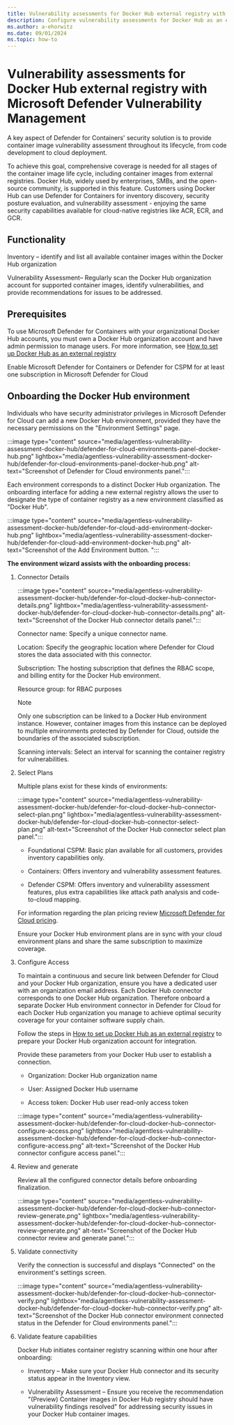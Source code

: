 ```yaml
---
title: Vulnerability assessments for Docker Hub external registry with Microsoft Defender Vulnerability Management
description: Configure vulnerability assessments for Docker Hub as an external registry with Microsoft Defender Vulnerability Management.
ms.author: a-ehorwitz
ms.date: 09/01/2024
ms.topic: how-to
---
```


# Vulnerability assessments for Docker Hub external registry with Microsoft Defender Vulnerability Management

A key aspect of Defender for Containers' security solution is to provide container image vulnerability assessment throughout its lifecycle, from code development to cloud deployment.

To achieve this goal, comprehensive coverage is needed for all stages of the container image life cycle, including container images from external registries. Docker Hub, widely used by enterprises, SMBs, and the open-source community, is supported in this feature. Customers using Docker Hub can use Defender for Containers for inventory discovery, security posture evaluation, and vulnerability assessment - enjoying the same security capabilities available for cloud-native registries like ACR, ECR, and GCR.  

## Functionality

Inventory – identify and list all available container images within the Docker Hub organization

Vulnerability Assessment– Regularly scan the Docker Hub organization account for supported container images, identify vulnerabilities, and provide recommendations for issues to be addressed.

## Prerequisites

To use Microsoft Defender for Containers with your organizational Docker Hub accounts, you must own a Docker Hub organization account and have admin permission to manage users. For more information, see [How to set up Docker Hub as an external registry](defender-for-containers-enable-external-registry-for-docker-hub.md)

Enable Microsoft Defender for Containers or Defender for CSPM for at least one subscription in Microsoft Defender for Cloud

## Onboarding the Docker Hub environment  

Individuals who have security administrator privileges in Microsoft Defender for Cloud can add a new Docker Hub environment, provided they have the necessary permissions on the "Environment Settings" page.

:::image type="content" source="media/agentless-vulnerability-assessment-docker-hub/defender-for-cloud-environments-panel-docker-hub.png" lightbox="media/agentless-vulnerability-assessment-docker-hub/defender-for-cloud-environments-panel-docker-hub.png" alt-text="Screenshot of Defender for Cloud environments panel.":::

Each environment corresponds to a distinct Docker Hub organization. The onboarding interface for adding a new external registry allows the user to designate the type of container registry as a new environment classified as "Docker Hub".

:::image type="content" source="media/agentless-vulnerability-assessment-docker-hub/defender-for-cloud-add-environment-docker-hub.png" lightbox="media/agentless-vulnerability-assessment-docker-hub/defender-for-cloud-add-environment-docker-hub.png" alt-text="Screenshot of the Add Environment button. ":::

**The environment wizard assists with the onboarding process:**

1. Connector Details

   :::image type="content" source="media/agentless-vulnerability-assessment-docker-hub/defender-for-cloud-docker-hub-connector-details.png" lightbox="media/agentless-vulnerability-assessment-docker-hub/defender-for-cloud-docker-hub-connector-details.png" alt-text="Screenshot of the Docker Hub connector details panel.":::

    Connector name: Specify a unique connector name.

    Location: Specify the geographic location where Defender for Cloud stores the data associated with this connector.

    Subscription: The hosting subscription that defines the RBAC scope, and billing entity for the Docker Hub environment.

    Resource group: for RBAC purposes

    > [!NOTE]
    > Only one subscription can be linked to a Docker Hub environment instance. However, container images from this instance can be deployed to multiple environments protected by Defender for Cloud, outside the boundaries of the associated subscription.

    Scanning intervals:  Select an interval for scanning the container registry for vulnerabilities.

2. Select Plans

    Multiple plans exist for these kinds of environments:

    :::image type="content" source="media/agentless-vulnerability-assessment-docker-hub/defender-for-cloud-docker-hub-connector-select-plan.png" lightbox="media/agentless-vulnerability-assessment-docker-hub/defender-for-cloud-docker-hub-connector-select-plan.png" alt-text="Screenshot of the Docker Hub connector select plan panel.":::

   - Foundational CSPM: Basic plan available for all customers, provides inventory capabilities only.

   - Containers: Offers inventory and vulnerability assessment features.  

   - Defender CSPM: Offers inventory and vulnerability assessment features, plus extra capabilities like attack path analysis and code-to-cloud mapping.

    For information regarding the plan pricing review [Microsoft Defender for Cloud pricing](https://azure.microsoft.com/pricing/details/defender-for-cloud/).  

    Ensure your Docker Hub environment plans are in sync with your cloud environment plans and share the same subscription to maximize coverage.

3. Configure Access

    To maintain a continuous and secure link between Defender for Cloud and your Docker Hub organization, ensure you have a dedicated user with an organization email address. Each Docker Hub connector corresponds to one Docker Hub organization. Therefore onboard a separate Docker Hub environment connector in Defender for Cloud for each Docker Hub organization you manage to achieve optimal security coverage for your container software supply chain.

    Follow the steps in [How to set up Docker Hub as an external registry](defender-for-containers-enable-external-registry-for-docker-hub.md) to prepare your Docker Hub organization account for integration.

    Provide these parameters from your Docker Hub user to establish a connection.

   - Organization: Docker Hub organization name

   - User: Assigned Docker Hub username  

   - Access token: Docker Hub user read-only access token

    :::image type="content" source="media/agentless-vulnerability-assessment-docker-hub/defender-for-cloud-docker-hub-connector-configure-access.png" lightbox="media/agentless-vulnerability-assessment-docker-hub/defender-for-cloud-docker-hub-connector-configure-access.png" alt-text="Screenshot of the Docker Hub connector configure access panel.":::

4. Review and generate

    Review all the configured connector details before onboarding finalization.

    :::image type="content" source="media/agentless-vulnerability-assessment-docker-hub/defender-for-cloud-docker-hub-connector-review-generate.png" lightbox="media/agentless-vulnerability-assessment-docker-hub/defender-for-cloud-docker-hub-connector-review-generate.png" alt-text="Screenshot of the Docker Hub connector review and generate panel.":::

5. Validate connectivity  

    Verify the connection is successful and displays "Connected" on the environment's settings screen.

    :::image type="content" source="media/agentless-vulnerability-assessment-docker-hub/defender-for-cloud-docker-hub-connector-verify.png" lightbox="media/agentless-vulnerability-assessment-docker-hub/defender-for-cloud-docker-hub-connector-verify.png" alt-text="Screenshot of the Docker Hub connector environment connected status in the Defender for Cloud environments panel.":::

6. Validate feature capabilities

    Docker Hub initiates container registry scanning within one hour after onboarding:  

   - Inventory – Make sure your Docker Hub connector and its security status appear in the Inventory view.

   - Vulnerability Assessment – Ensure you receive the recommendation "(Preview) Container images in Docker Hub registry should have vulnerability findings resolved" for addressing security issues in your Docker Hub container images.
  